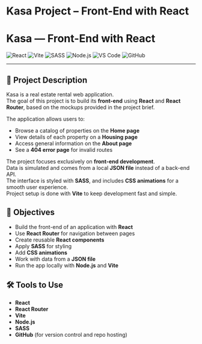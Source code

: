 # Kasa Project – Front-End with React

# Kasa — Front-End with React

![React](https://img.shields.io/badge/React-18.2.0-61dafb?logo=react&logoColor=white) 
![Vite](https://img.shields.io/badge/Vite-4.0-646cff?logo=vite&logoColor=white) 
![SASS](https://img.shields.io/badge/SASS-1.62-cc6699?logo=sass&logoColor=white) 
![Node.js](https://img.shields.io/badge/Node.js-18.0-green?logo=node.js&logoColor=white) 
![VS Code](https://img.shields.io/badge/VS%20Code-007ACC?logo=visual-studio-code&logoColor=white) 
![GitHub](https://img.shields.io/badge/GitHub-181717?logo=github&logoColor=white)


---
## 📖 Project Description

Kasa is a real estate rental web application.  
The goal of this project is to build its **front-end** using **React** and **React Router**, based on the mockups provided in the project brief.  

The application allows users to:  
- Browse a catalog of properties on the **Home page**  
- View details of each property on a **Housing page**  
- Access general information on the **About page**  
- See a **404 error page** for invalid routes  

The project focuses exclusively on **front-end development**.  
Data is simulated and comes from a local **JSON file** instead of a back-end API.  
The interface is styled with **SASS**, and includes **CSS animations** for a smooth user experience.  
Project setup is done with **Vite** to keep development fast and simple.  


## 📌 Objectives
- Build the front-end of an application with **React**
- Use **React Router** for navigation between pages
- Create reusable **React components**
- Apply **SASS** for styling
- Add **CSS animations**
- Work with data from a **JSON file**
- Run the app locally with **Node.js** and **Vite**

## 🛠 Tools to Use
- **React**  
- **React Router**  
- **Vite**  
- **Node.js**  
- **SASS**  
- **GitHub** (for version control and repo hosting)

